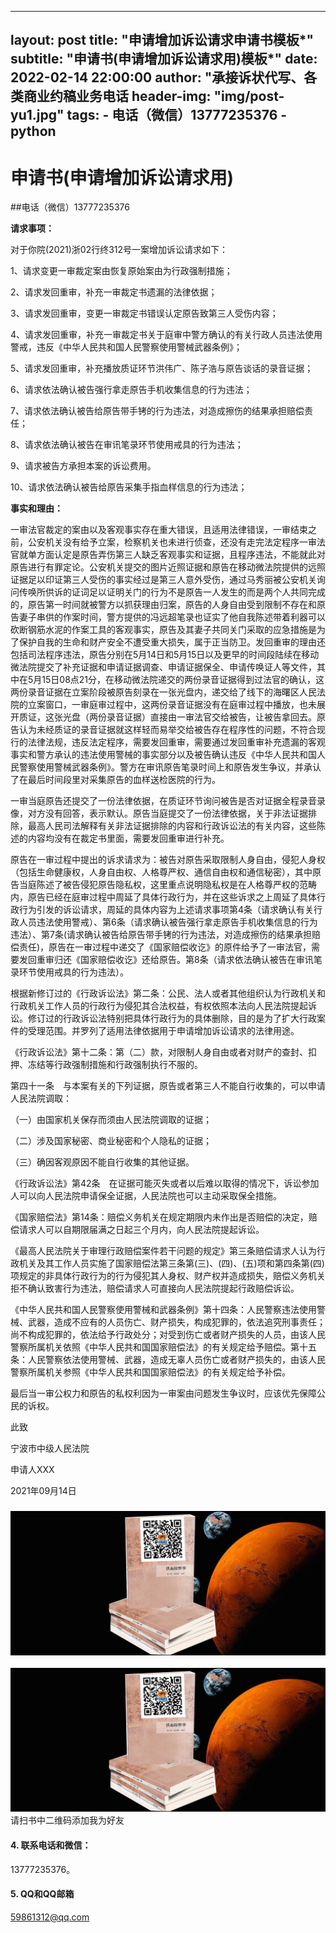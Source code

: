 ------
layout:     post
title:      "**申请增加诉讼请求申请书模板***"
subtitle: "**申请书(申请增加诉讼请求用)模板***"
date:       2022-02-14 22:00:00
author:     "承接诉状代写、各类商业约稿业务电话
header-img: "img/post-yu1.jpg"
tags:
    - 电话（微信）13777235376
    - python
---

# 申请书(申请增加诉讼请求用)
##电话（微信）13777235376

**请求事项：**

对于你院(2021)浙02行终312号一案增加诉讼请求如下：

1、请求变更一审裁定案由恢复原始案由为行政强制措施；

2、请求发回重审，补充一审裁定书遗漏的法律依据；

3、请求发回重审，变更一审裁定书错误认定原告致第三人受伤内容；

4、请求发回重审，补充一审裁定书关于庭审中警方确认的有关行政人员违法使用警戒，违反《中华人民共和国人民警察使用警械武器条例》；

5、请求发回重审，补充播放质证环节洪伟广、陈子浩与原告谈话的录音证据；

6、请求依法确认被告强行拿走原告手机收集信息的行为违法；

7、请求依法确认被告给原告带手铐的行为违法，对造成擦伤的结果承担赔偿责任；

8、请求依法确认被告在审讯笔录环节使用戒具的行为违法；

9、请求被告方承担本案的诉讼费用。

10、请求依法确认被告给原告采集手指血样信息的行为违法；

**事实和理由：**

一审法官裁定的案由以及客观事实存在重大错误，且适用法律错误，一审结束之前，公安机关没有给予立案，检察机关也未进行侦查，还没有走完法定程序一审法官就单方面认定是原告弄伤第三人缺乏客观事实和证据，且程序违法，不能就此对原告进行有罪定论。公安机关提交的图片近照证据和原告在移动微法院提供的远照证据足以印证第三人受伤的事实经过是第三人意外受伤，通过马秀丽被公安机关询问传唤所供诉的证词足以证明关门的行为不是原告一人发生的而是两个人共同完成的，原告第一时间就被警方以抓获理由归案，原告的人身自由受到限制不存在和原告妻子串供的作案时间，警方提供的冯远超笔录也证实了他自我陈述带着利器可以砍断钢筋水泥的作案工具的客观事实，原告及其妻子共同关门采取的应急措施是为了保护自我的生命和财产安全不遭受重大损失，属于正当防卫。发回重审的理由还包括司法程序违法，原告分别在5月14日和5月15日以及更早的时间段陆续在移动微法院提交了补充证据和申请证据调查、申请证据保全、申请传唤证人等文件，其中在5月15日08点21分，在移动微法院递交的两份录音证据得到过法官的确认，这两份录音证据在立案阶段被原告刻录在一张光盘内，递交给了线下的海曙区人民法院的立案窗口，一审庭审过程中，这两份录音证据没有在庭审过程中播放，也未展开质证，这张光盘（两份录音证据）直接由一审法官交给被告，让被告拿回去。原告认为未经质证的录音证据就这样轻而易举交给被告存在程序性的问题，不符合现行的法律法规，违反法定程序，需要发回重审，需要通过发回重审补充遗漏的客观事实和警方承认的违法使用警械的事实部分以及被告确认违反《中华人民共和国人民警察使用警械武器条例》。警方在审讯原告笔录时间上和原告发生争议，并承认了在最后时间段里对采集原告的血样送检医院的行为。

一审当庭原告还提交了一份法律依据，在质证环节询问被告是否对证据全程录音录像，对方没有回答，表示默认。原告当庭提交了一份法律依据，关于非法证据排除，最高人民司法解释有关非法证据排除的内容和行政诉讼法的有关内容，这些陈述的内容均没有在裁定书里面，需要发回重审进行补充。

原告在一审过程中提出的诉求请求为：被告对原告采取限制人身自由，侵犯人身权（包括生命健康权，人身自由权、人格尊严权、通信自由权和通信秘密），其中原告当庭陈述了被告侵犯原告隐私权，这里重点说明隐私权是在人格尊严权的范畴内，原告已经在庭审过程中周延了具体行政行为，并在这些诉求之上周延了具体行政行为引发的诉讼请求，周延的具体内容为上述请求事项第4条（请求确认有关行政人员违法使用警戒）、第6条（请求确认被告强行拿走原告手机收集信息的行为违法）、第7条(请求确认被告给原告带手铐的行为违法，对造成擦伤的结果承担赔偿责任)，原告在一审过程中递交了《国家赔偿收讫》的原件给予了一审法官，需要发回重审归还《国家赔偿收讫》还给原告。第8条（请求依法确认被告在审讯笔录环节使用戒具的行为违法）。

根据新修订过的《行政诉讼法》第二条：公民、法人或者其他组织认为行政机关和行政机关工作人员的行政行为侵犯其合法权益，有权依照本法向人民法院提起诉讼。修订过的行政诉讼法特别把具体行政行为的具体删除，目的是为了扩大行政案件的受理范围。并罗列了适用法律依据用于申请增加诉讼请求的法律用途。

《行政诉讼法》第十二条：第（二）款，对限制人身自由或者对财产的查封、扣押、冻结等行政强制措施和行政强制执行不服的。

第四十一条　与本案有关的下列证据，原告或者第三人不能自行收集的，可以申请人民法院调取：

（一）由国家机关保存而须由人民法院调取的证据；

（二）涉及国家秘密、商业秘密和个人隐私的证据；

（三）确因客观原因不能自行收集的其他证据。

《行政诉讼法》第42条　在证据可能灭失或者以后难以取得的情况下，诉讼参加人可以向人民法院申请保全证据，人民法院也可以主动采取保全措施。

《国家赔偿法》第14条：赔偿义务机关在规定期限内未作出是否赔偿的决定，赔偿请求人可以自期限届满之日起三个月内，向人民法院提起诉讼。

《最高人民法院关于审理行政赔偿案件若干问题的规定》第三条赔偿请求人认为行政机关及其工作人员实施了国家赔偿法第三条第(三)、(四)、(五)项和第四条第(四)项规定的非具体行政行为的行为侵犯其人身权、财产权并造成损失，赔偿义务机关拒不确认致害行为违法，赔偿请求人可直接向人民法院提起行政赔偿诉讼。

《中华人民共和国人民警察使用警械和武器条例》第十四条：人民警察违法使用警械、武器，造成不应有的人员伤亡、财产损失，构成犯罪的，依法追究刑事责任；尚不构成犯罪的，依法给予行政处分；对受到伤亡或者财产损失的人员，由该人民警察所属机关依照《中华人民共和国国家赔偿法》的有关规定给予赔偿。第十五条：人民警察依法使用警械、武器，造成无辜人员伤亡或者财产损失的，由该人民警察所属机关参照《中华人民共和国国家赔偿法》的有关规定给予补偿。

最后当一审公权力和原告的私权利因为一审案由问题发生争议时，应该优先保障公民的诉权。

此致

宁波市中级人民法院

申请人XXX

2021年09月14日

### ![代写诉状维权新闻采访](/img/post-yu1.jpg)

![请扫书中二维码添加我为好友：13777235376](/img/post-yu1.jpg)请扫书中二维码添加我为好友

#### 4. 联系电话和微信：

13777235376。

#### 5. QQ和QQ邮箱

[59861312@qq.com](mailto:59861312@qq.com)
